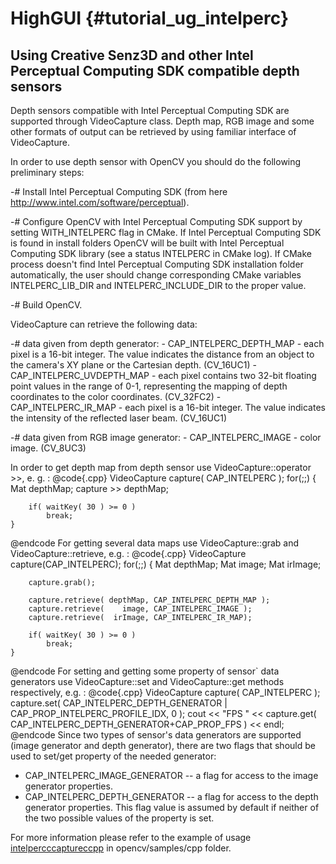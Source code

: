 HighGUI {#tutorial_ug_intelperc}
=======

Using Creative Senz3D and other Intel Perceptual Computing SDK compatible depth sensors
---------------------------------------------------------------------------------------

Depth sensors compatible with Intel Perceptual Computing SDK are supported through VideoCapture
class. Depth map, RGB image and some other formats of output can be retrieved by using familiar
interface of VideoCapture.

In order to use depth sensor with OpenCV you should do the following preliminary steps:

-#  Install Intel Perceptual Computing SDK (from here <http://www.intel.com/software/perceptual>).

-#  Configure OpenCV with Intel Perceptual Computing SDK support by setting WITH_INTELPERC flag in
    CMake. If Intel Perceptual Computing SDK is found in install folders OpenCV will be built with
    Intel Perceptual Computing SDK library (see a status INTELPERC in CMake log). If CMake process
    doesn't find Intel Perceptual Computing SDK installation folder automatically, the user should
    change corresponding CMake variables INTELPERC_LIB_DIR and INTELPERC_INCLUDE_DIR to the
    proper value.

-#  Build OpenCV.

VideoCapture can retrieve the following data:

-#  data given from depth generator:
    -   CAP_INTELPERC_DEPTH_MAP - each pixel is a 16-bit integer. The value indicates the
            distance from an object to the camera's XY plane or the Cartesian depth. (CV_16UC1)
    -   CAP_INTELPERC_UVDEPTH_MAP - each pixel contains two 32-bit floating point values in
        the range of 0-1, representing the mapping of depth coordinates to the color
        coordinates. (CV_32FC2)
    -   CAP_INTELPERC_IR_MAP - each pixel is a 16-bit integer. The value indicates the
        intensity of the reflected laser beam. (CV_16UC1)

-#  data given from RGB image generator:
    -   CAP_INTELPERC_IMAGE - color image. (CV_8UC3)

In order to get depth map from depth sensor use VideoCapture::operator \>\>, e. g. :
@code{.cpp}
    VideoCapture capture( CAP_INTELPERC );
    for(;;)
    {
        Mat depthMap;
        capture >> depthMap;

        if( waitKey( 30 ) >= 0 )
            break;
    }
@endcode
For getting several data maps use VideoCapture::grab and VideoCapture::retrieve, e.g. :
@code{.cpp}
    VideoCapture capture(CAP_INTELPERC);
    for(;;)
    {
        Mat depthMap;
        Mat image;
        Mat irImage;

        capture.grab();

        capture.retrieve( depthMap, CAP_INTELPERC_DEPTH_MAP );
        capture.retrieve(    image, CAP_INTELPERC_IMAGE );
        capture.retrieve(  irImage, CAP_INTELPERC_IR_MAP);

        if( waitKey( 30 ) >= 0 )
            break;
    }
@endcode
For setting and getting some property of sensor\` data generators use VideoCapture::set and
VideoCapture::get methods respectively, e.g. :
@code{.cpp}
    VideoCapture capture( CAP_INTELPERC );
    capture.set( CAP_INTELPERC_DEPTH_GENERATOR | CAP_PROP_INTELPERC_PROFILE_IDX, 0 );
    cout << "FPS    " << capture.get( CAP_INTELPERC_DEPTH_GENERATOR+CAP_PROP_FPS ) << endl;
@endcode
Since two types of sensor's data generators are supported (image generator and depth generator),
there are two flags that should be used to set/get property of the needed generator:

-   CAP_INTELPERC_IMAGE_GENERATOR -- a flag for access to the image generator properties.
-   CAP_INTELPERC_DEPTH_GENERATOR -- a flag for access to the depth generator properties. This
    flag value is assumed by default if neither of the two possible values of the property is set.

For more information please refer to the example of usage
[intelpercccaptureccpp](https://github.com/Itseez/opencv/tree/master/samples/cpp/intelperc_capture.cpp)
in opencv/samples/cpp folder.
